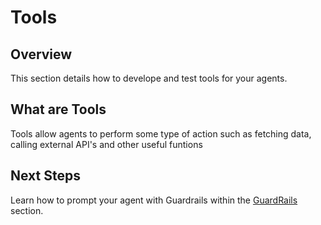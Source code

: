 # Tools

## Overview

This section details how to develope and test tools for your agents.

## What are Tools

Tools allow agents to perform some type of action such as fetching data, calling external API's and other useful funtions

<TO BE FILLED OUT>

## Next Steps

Learn how to prompt your agent with Guardrails within the [GuardRails](GuardRails.md) section.
